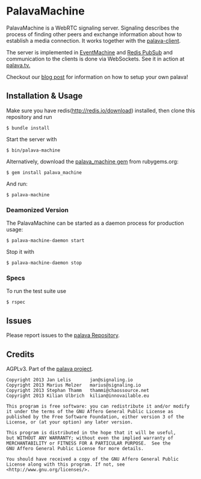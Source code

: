 # PalavaMachine

PalavaMachine is a WebRTC signaling server. Signaling describes the process of finding other peers and exchange information about how to establish a media connection. It works together with the [palava-client](https://github.com/palavatv/palava-client).

The server is implemented in [EventMachine](http://rubyeventmachine.com/) and [Redis PubSub](http://redis.io/topics/pubsub) and communication to the clients is done via WebSockets. See it in action at [palava.tv.](https://palava.tv)

Checkout our [blog post](https://blog.palava.tv/2013/12/How_to_host_your_own_WebRTC_Video_Conferencing_on_ubuntu/) for information on how to setup your own palava!


## Installation & Usage

Make sure you have redis(http://redis.io/download) installed, then clone this repository and run

    $ bundle install

Start the server with

    $ bin/palava-machine

Alternatively, download the [palava_machine gem](http://rubygems.org/gems/palava_machine) from rubygems.org:

    $ gem install palava_machine

And run:

    $ palava-machine

### Deamonized Version

The PalavaMachine can be started as a daemon process for production usage:

    $ palava-machine-daemon start

Stop it with

    $ palava-machine-daemon stop

### Specs

To run the test suite use

    $ rspec

## Issues

Please report issues to the [palava Repository](https://github.com/palavatv/palava/issues).

## Credits

AGPLv3. Part of the [palava project](https://palava.tv).

    Copyright 2013 Jan Lelis       jan@signaling.io
    Copyright 2013 Marius Melzer   marius@signaling.io
    Copyright 2013 Stephan Thamm   thammi@chaossource.net
    Copyright 2013 Kilian Ulbrich  kilian@innovailable.eu

    This program is free software: you can redistribute it and/or modify
    it under the terms of the GNU Affero General Public License as
    published by the Free Software Foundation, either version 3 of the
    License, or (at your option) any later version.

    This program is distributed in the hope that it will be useful,
    but WITHOUT ANY WARRANTY; without even the implied warranty of
    MERCHANTABILITY or FITNESS FOR A PARTICULAR PURPOSE.  See the
    GNU Affero General Public License for more details.

    You should have received a copy of the GNU Affero General Public
    License along with this program. If not, see
    <http://www.gnu.org/licenses/>.
